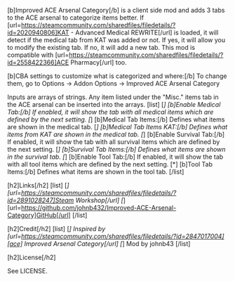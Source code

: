 [b]Improved ACE Arsenal Category[/b] is a client side mod and adds 3 tabs to the ACE arsenal to categorize items better.
If [url=https://steamcommunity.com/sharedfiles/filedetails/?id=2020940806]KAT - Advanced Medical REWRITE[/url] is loaded, it will detect if the medical tab from KAT was added or not. If yes, it will allow you to modify the existing tab. If no, it will add a new tab.
This mod is compatible with [url=https://steamcommunity.com/sharedfiles/filedetails/?id=2558422366]ACE Pharmacy[/url] too.

[b]CBA settings to customize what is categorized and where:[/b] To change them, go to Options -> Addon Options -> Improved ACE Arsenal Category

Inputs are arrays of strings. Any item listed under the "Misc." items tab in the ACE arsenal can be inserted into the arrays.
[list]
[*] [b]Enable Medical Tab:[/b] If enabled, it will show the tab with all medical items which are defined by the next setting.
[*] [b]Medical Tab Items:[/b] Defines what items are shown in the medical tab.
[*] [b]Medical Tab Items KAT:[/b] Defines what items from KAT are shown in the medical tab.
[*] [b]Enable Survival Tab:[/b] If enabled, it will show the tab with all survival items which are defined by the next setting.
[*] [b]Survival Tab Items:[/b] Defines what items are shown in the survival tab.
[*] [b]Enable Tool Tab:[/b] If enabled, it will show the tab with all tool items which are defined by the next setting.
[*] [b]Tool Tab Items:[/b] Defines what items are shown in the tool tab.
[/list]

[h2]Links[/h2]
[list]
[*] [url=https://steamcommunity.com/sharedfiles/filedetails/?id=2891028247]Steam Workshop[/url]
[*] [url=https://github.com/johnb432/Improved-ACE-Arsenal-Category]GitHub[/url]
[/list]

[h2]Credit[/h2]
[list]
[*] Inspired by [url=https://steamcommunity.com/sharedfiles/filedetails/?id=2847017004][ace] Improved Arsenal Category[/url]
[*] Mod by johnb43
[/list]

[h2]License[/h2]

See LICENSE.
